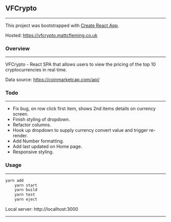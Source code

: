 ## VFCrypto

---

This project was bootstrapped with [Create React App](https://github.com/facebookincubator/create-react-app).

Hosted: https://vfcrypto.mattcfleming.co.uk

### Overview 

---

VFCrypto - React SPA that allows users to view the pricing of the top 10 cryptocurrencies in real time.

Data source: https://coinmarketcap.com/api/


### Todo 

---

 - Fix bug, on row click first item, shows 2nd items details on currency screen.
 - Finish styling of dropdown.
 - Refactor columns.
 - Hook up dropdown to supply currency convert value and trigger re-render.
 - Add Number formatting.
 - Add last updated on Home page.
 - Responsive styling.


### Usage

---

```javascript
yarn add 
	yarn start
	yarn build
	yarn test
	yarn eject
```

Local server: http://localhost:3000

---

